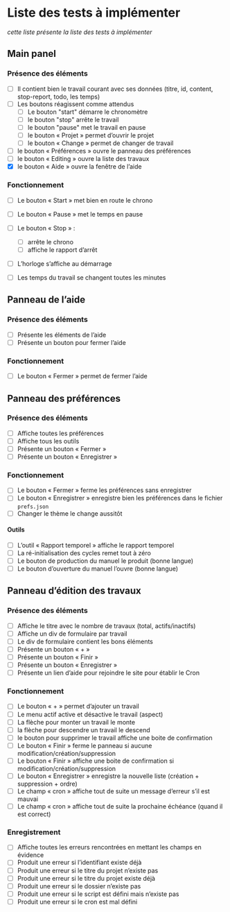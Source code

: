 # Liste des tests à implémenter

*cette liste présente la liste des tests à implémenter*

## Main panel

### Présence des éléments

- [ ] Il contient bien le travail courant avec ses données (titre, id, content, stop-report, todo, les temps)
- [ ] Les boutons réagissent comme attendus
  - [ ] Le bouton "start" démarre le chronomètre
  - [ ] le bouton "stop" arrête le travail
  - [ ] le bouton "pause" met le travail en pause
  - [ ] le bouton « Projet » permet d’ouvrir le projet
  - [ ] le bouton « Change » permet de changer de travail
- [ ] le bouton « Préférences » ouvre le panneau des préférences
- [ ] le bouton « Editing » ouvre la liste des travaux
- [x] le bouton « Aide » ouvre la fenêtre de l’aide

### Fonctionnement

- [ ] Le bouton « Start » met bien en route le chrono

- [ ] Le bouton « Pause » met le temps en pause

- [ ] Le bouton « Stop » :

  - [ ] arrête le chrono
  - [ ] affiche le rapport d’arrêt

- [ ] L’horloge s’affiche au démarrage

- [ ] Les temps du travail se changent toutes les minutes

  

## Panneau de l’aide

### Présence des éléments

- [ ] Présente les éléments de l’aide
- [ ] Présente un bouton pour fermer l’aide

### Fonctionnement

- [ ] Le bouton « Fermer » permet de fermer l’aide

## Panneau des préférences

### Présence des éléments

- [ ] Affiche toutes les préférences
- [ ] Affiche tous les outils
- [ ] Présente un bouton « Fermer »
- [ ] Présente un bouton « Enregistrer »

### Fonctionnement

- [ ] Le bouton « Fermer » ferme les préférences sans enregistrer
- [ ] Le bouton « Enregistrer » enregistre bien les préférences dans le fichier `prefs.json`
- [ ] Changer le thème le change aussitôt

#### Outils

- [ ] L’outil « Rapport temporel » affiche le rapport temporel
- [ ] La ré-initialisation des cycles remet tout à zéro
- [ ] Le bouton de production du manuel le produit (bonne langue)
- [ ] Le bouton d’ouverture du manuel l’ouvre (bonne langue)

## Panneau d’édition des travaux

### Présence des éléments

- [ ] Affiche le titre avec le nombre de travaux (total, actifs/inactifs)
- [ ] Affiche un div de formulaire par travail
- [ ] Le div de formulaire contient les bons éléments
- [ ] Présente un bouton « + »
- [ ] Présente un bouton « Finir »
- [ ] Présente un bouton « Enregistrer »
- [ ] Présente un lien d’aide pour rejoindre le site pour établir le Cron

### Fonctionnement

- [ ] Le bouton « + » permet d’ajouter un travail
- [ ] Le menu actif active et désactive le travail (aspect)
- [ ] La flèche pour monter un travail le monte
- [ ] la flèche pour descendre un travail le descend
- [ ] le bouton pour supprimer le travail affiche une boite de confirmation
- [ ] Le bouton « Finir » ferme le panneau si aucune modification/création/suppression
- [ ] Le bouton « Finir » affiche une boite de confirmation si modification/création/suppression
- [ ] Le bouton « Enregistrer » enregistre la nouvelle liste (création + suppression + ordre)
- [ ] Le champ « cron » affiche tout de suite un message d’erreur s’il est mauvai
- [ ] Le champ « cron » affiche tout de suite la prochaine échéance (quand il est correct)

### Enregistrement

- [ ] Affiche toutes les erreurs rencontrées en mettant les champs en évidence
- [ ] Produit une erreur si l’identifiant existe déjà
- [ ] Produit une erreur si le titre du projet n’existe pas
- [ ] Produit une erreur si le titre du projet existe déjà
- [ ] Produit une erreur si le dossier n’existe pas
- [ ] Produit une erreur si le script est défini mais n’existe pas
- [ ] Produit une erreur si le cron est mal défini